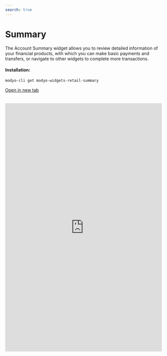 ```yaml
---
search: true
---
```


# Summary

The Account Summary widget allows you to review detailed information of your financial products, with which you can make basic payments and transfers, or navigate to other widgets to complete more transactions.

#### Installation:

```bash
modyo-cli get modyo-widgets-retail-summary
```

[Open in new tab](https://widgets.modyo.com/retail/summary)

<iframe id="widgetFrame" src="https://widgets.modyo.com/retail/summary" width="100%" frameBorder="0" style="min-height:800px;overflow:auto;margin-top:20px;"/>

### Purpose

The Account Summary presents a customer's financial state within the different products they have with the financial institution (Accounts and Credit Cards).

Each summary presents financial information for a specific product both numerically and graphically.

#### Checking Account

The Checking Account section allows you to see an overview of the available balance amounts and gives you access to transactions such as transfers and movements.

| Description    | Investor Profile Survey                                                                              |
|:-----------------|:-----------------------------------------------------------------------------------------|
| Available Balance | Shows the total available balance in the checking account.                                |
| Withdrawals     | Allows you to see the total withdrawals within the account.                                           |
| Deposits     | Shows the total credits or deposits made to an account.                 |
| Line of Credit | Displays the line of credit status of the account.                                   |
| Available Balance | Displays the total available balance in the line of credit associated with the account.                   |
| Transfer       | Switches to the Transfer widget associated with the account.                                       |
| Transactions      | Switches to the Transfers History widget, to see each movement in detail. |

#### Savings Account

Savings Accounts have the same features as Checking Accounts. However, Savings Accounts are not associated with Lines of Credit, and display a list of recent activity instead.

| Description       | Investor Profile Survey                                                                                            |
|:--------------------|:-------------------------------------------------------------------------------------------------------|
| Available Balance    | Shows the total available balance in the checking account.                                              |
| Withdrawals        | Allows you to see the total withdrawals within the account.                                                         |
| Deposits        | Shows the total credits or deposits made to an account.                               |
| Recent Activity | Displays a list of the latest transactions made within the account, together with the amounts and dates. |
| Transfer          | Switches to the Transfer widget associated with the account.                                                     |
| Transactions         | Switches to the Transfers History widget, to see each movement in detail.               |

#### Credit Cards

Each of the credit cards has its own section within the summary, which shows the details of each card, the total amount of credit used, the amount available, and the latest movements.
The widget also allows you to separate national from international lines of credit, showing you graphically the usage of each one.

| Description       | Investor Profile Survey                                                                                                                                     |
|:--------------------|:------------------------------------------------------------------------------------------------------------------------------------------------|
| Available Credit      | Shows the current credit balance used and the amount of credit available, plus a graph indicating the amount used versus the total credit limit.        |
| International Transactions | It displays the international amount used and authorized, plus a graph indicating the amount used versus the authorized total in dollars. |
| Pay               | Switches to the Card Payment widget, where you can pay invoiced amounts.                                                                 |
| Transactions         | Switches to the Transactions widget of the card, where you can review the details of each transaction.                                                       |

<script>

  export default {
    mounted() {

      function setIframeHeightCO(id, ht) {
          var ifrm = document.getElementById(id);
          if(ifrm) {
            ifrm.style.height = ht + 4 + "px";
          }
      }
      // iframed document sends its height using postMessage
      function handleDocHeightMsg(e) {
          // check origin
          if ( e.origin === 'https://widgets.modyo.com' ) {
              // parse data
              var data = JSON.parse( e.data );

              console.log('data:', data)
              // check data object
              if ( data['docHeight'] ) {
                  setIframeHeightCO( 'widgetFrame', data['docHeight'] );
              } else {
                  setIframeHeightCO( 'widgetFrame', 700 );
              }
          }
      }

      // assign message handler
      if ( window.addEventListener ) {
          window.addEventListener('message', handleDocHeightMsg, false);
      }
    }
  }

</script>
